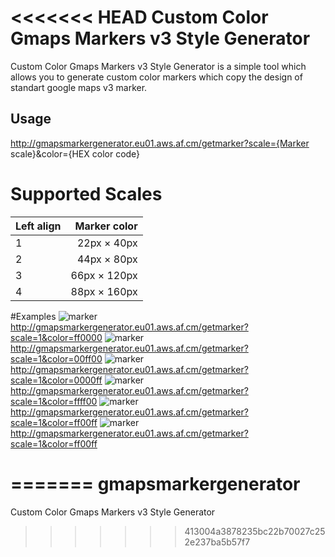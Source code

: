 <<<<<<< HEAD
Custom Color Gmaps Markers v3 Style Generator
====================

Custom Color Gmaps Markers v3 Style Generator is a simple tool which allows you to generate custom color markers which copy the design of standart google maps v3 marker.

Usage
---------------------
http://gmapsmarkergenerator.eu01.aws.af.cm/getmarker?scale={Marker scale}&color={HEX color code}

# Supported Scales
| Left align | Marker color |
|:-----------|-------------:|
| 1          |  22px × 40px |
| 2          |  44px × 80px |
| 3          | 66px × 120px |
| 4          | 88px × 160px |

#Examples
![marker](http://gmapsmarkergenerator.eu01.aws.af.cm/getmarker?scale=1&color=ff0000) http://gmapsmarkergenerator.eu01.aws.af.cm/getmarker?scale=1&color=ff0000
![marker](http://gmapsmarkergenerator.eu01.aws.af.cm/getmarker?scale=1&color=00ff00) http://gmapsmarkergenerator.eu01.aws.af.cm/getmarker?scale=1&color=00ff00
![marker](http://gmapsmarkergenerator.eu01.aws.af.cm/getmarker?scale=1&color=0000ff) http://gmapsmarkergenerator.eu01.aws.af.cm/getmarker?scale=1&color=0000ff
![marker](http://gmapsmarkergenerator.eu01.aws.af.cm/getmarker?scale=1&color=ffff00) http://gmapsmarkergenerator.eu01.aws.af.cm/getmarker?scale=1&color=ffff00
![marker](http://gmapsmarkergenerator.eu01.aws.af.cm/getmarker?scale=1&color=ff00ff) http://gmapsmarkergenerator.eu01.aws.af.cm/getmarker?scale=1&color=ff00ff
![marker](http://gmapsmarkergenerator.eu01.aws.af.cm/getmarker?scale=1&color=00ffff) http://gmapsmarkergenerator.eu01.aws.af.cm/getmarker?scale=1&color=ff00ff
 



=======
gmapsmarkergenerator
====================

Custom Color Gmaps Markers v3 Style Generator
>>>>>>> 413004a3878235bc22b70027c252e237ba5b57f7
